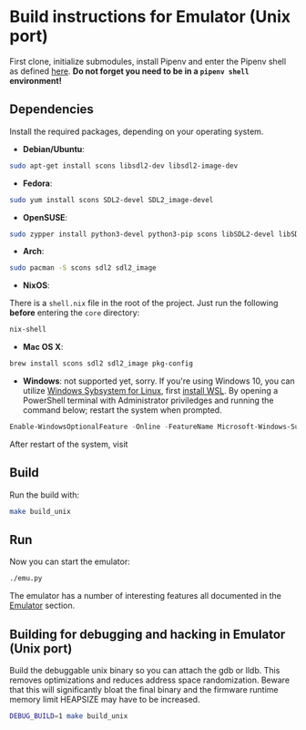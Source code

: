 # Build instructions for Emulator (Unix port)

First clone, initialize submodules, install Pipenv and enter the Pipenv shell as 
defined [here](index.md). **Do not forget you need to be in a `pipenv shell`
environment!**

## Dependencies

Install the required packages, depending on your operating system.

* __Debian/Ubuntu__:

```sh
sudo apt-get install scons libsdl2-dev libsdl2-image-dev
```

* __Fedora__:

```sh
sudo yum install scons SDL2-devel SDL2_image-devel
```

* __OpenSUSE__:

```sh
sudo zypper install python3-devel python3-pip scons libSDL2-devel libSDL2_image-devel
```

* __Arch__:

```sh
sudo pacman -S scons sdl2 sdl2_image
```

* __NixOS__:

There is a `shell.nix` file in the root of the project. Just run the following **before** entering the `core` directory:

```sh
nix-shell
```

* __Mac OS X__:

```sh
brew install scons sdl2 sdl2_image pkg-config
```

* __Windows__: not supported yet, sorry.
If you're using Windows 10, you can utilize [Windows Sybsystem for Linux](https://en.wikipedia.org/wiki/Windows_Subsystem_for_Linux), first [install WSL](https://docs.microsoft.com/en-us/windows/wsl/install-win10). By opening a PowerShell terminal with Administrator priviledges and running the command below; restart the system when prompted.

```powershell
Enable-WindowsOptionalFeature -Online -FeatureName Microsoft-Windows-Subsystem-Linux
```

After restart of the system, visit 

## Build

Run the build with:

```sh
make build_unix
```

## Run

Now you can start the emulator:

```sh
./emu.py
```

The emulator has a number of interesting features all documented in the [Emulator](../emulator/index.md) section.

## Building for debugging and hacking in Emulator (Unix port)

Build the debuggable unix binary so you can attach the gdb or lldb.
This removes optimizations and reduces address space randomization.
Beware that this will significantly bloat the final binary
and the firmware runtime memory limit HEAPSIZE may have to be increased.

```sh
DEBUG_BUILD=1 make build_unix
```

